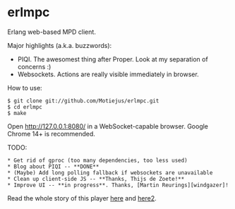 erlmpc
======

Erlang web-based MPD client.

Major highlights (a.k.a. buzzwords):

* PIQI. The awesomest thing after Proper. Look at my separation of concerns :)
* Websockets. Actions are really visible immediately in browser.

How to use:

    $ git clone git://github.com/Motiejus/erlmpc.git
    $ cd erlmpc
    $ make

Open http://127.0.0.1:8080/ in a WebSocket-capable browser. Google Chrome 14+
is recommended.

TODO:

    * Get rid of gproc (too many dependencies, too less used)
    * Blog about PIQI -- **DONE**
    * (Maybe) Add long polling fallback if websockets are unavailable
    * Clean up client-side JS -- **Thanks, Thijs de Zoete!**
    * Improve UI -- **in progress**. Thanks, [Martin Reurings][windgazer]!

Read the whole story of this player [here] and [here2].

[here]: http://m.jakstys.lt/tech/2012/04/erlmpc-and-the-awesomeness-of-piqi/
[here2]: http://m.jakstys.lt/tech/2012/07/erlmpc-fine-tuning/
[windgazer]: http://www.windgazer.nl/
